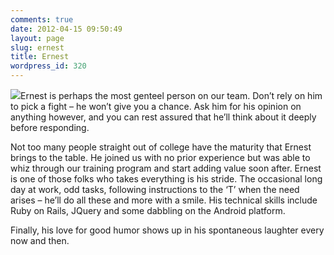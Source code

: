 ```yaml
---
comments: true
date: 2012-04-15 09:50:49
layout: page
slug: ernest
title: Ernest
wordpress_id: 320
---
```


[![](/wp-content/uploads/2012/04/ernest-300x250.jpg)](/wp-content/uploads/2012/04/ernest.jpg)Ernest is perhaps the most genteel person on our team. Don’t rely on him to pick a fight – he won’t give you a chance. Ask him for his opinion on anything however, and you can rest assured that he’ll think about it deeply before responding.

Not too many people straight out of college have the maturity that Ernest brings to the table. He joined us with no prior experience but was able to whiz through our training program and start adding value soon after.
Ernest is one of those folks who takes everything is his stride. The occasional long day at work, odd tasks, following instructions to the ‘T’ when the need arises – he’ll do all these and more with a smile. His technical skills include Ruby on Rails, JQuery and some dabbling on the Android platform.

Finally, his love for good humor shows up in his spontaneous laughter every now and then.
